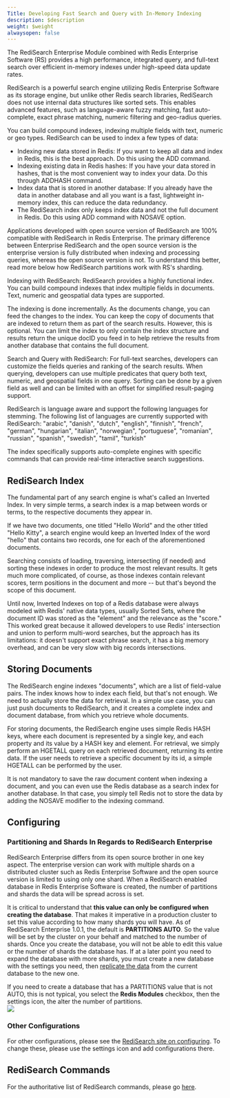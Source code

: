 ```yaml
---
Title: Developing Fast Search and Query with In-Memory Indexing
description: $description
weight: $weight
alwaysopen: false
---
```

The RediSearch Enterprise Module combined with Redis Enterprise Software
(RS) provides a high performance, integrated query, and full-text search
over efficient in-memory indexes under high-speed data update rates.

RediSearch is a powerful search engine utilizing Redis Enterprise
Software as its storage engine, but unlike other Redis search libraries,
RediSearch does not use internal data structures like sorted sets. This
enables advanced features, such as language-aware fuzzy matching, fast
auto-complete, exact phrase matching, numeric filtering and geo-radius
queries.

You can build compound indexes, indexing multiple fields with text,
numeric or geo types. RediSearch can be used to index a few types of
data:

-   Indexing new data stored in Redis: If you want to keep all data and
    index in Redis, this is the best approach. Do this using the ADD
    command.
-   Indexing existing data in Redis hashes: If you have your data stored
    in hashes, that is the most convenient way to index your data. Do
    this through ADDHASH command.
-   Index data that is stored in another database: If you already have
    the data in another database and all you want is a fast, lightweight
    in-memory index, this can reduce the data redundancy.
-   The RediSearch index only keeps index data and not the full document
    in Redis. Do this using ADD command with NOSAVE option.

Applications developed with open source version of RediSearch are 100%
compatible with RediSearch in Redis Enterprise. The primary difference
between Enterprise RediSearch and the open source version is the
enterprise version is fully distributed when indexing and processing
queries, whereas the open source version is not. To understand this
better, read more below how RediSearch partitions work with RS's
sharding.

Indexing with RediSearch: RediSearch provides a highly functional index.
You can build compound indexes that index multiple fields in documents.
Text, numeric and geospatial data types are supported.

The indexing is done incrementally. As the documents change, you can
feed the changes to the index. You can keep the copy of documents that
are indexed to return them as part of the search results. However, this
is optional. You can limit the index to only contain the index structure
and results return the unique docID you feed in to help retrieve the
results from another database that contains the full document.

Search and Query with RediSearch: For full-text searches, developers can
customize the fields queries and ranking of the search results. When
querying, developers can use multiple predicates that query both text,
numeric, and geospatial fields in one query. Sorting can be done by a
given field as well and can be limited with an offset for simplified
result-paging support.

RediSearch is language aware and support the following languages for
stemming. The following list of languages are currently supported with
RediSearch: "arabic", "danish", "dutch", "english", "finnish", "french",
"german", "hungarian", "italian", "norwegian", "portuguese", "romanian",
"russian", "spanish", "swedish", "tamil", "turkish"

The index specifically supports auto-complete engines with specific
commands that can provide real-time interactive search suggestions.

RediSearch Index
----------------

The fundamental part of any search engine is what's called an Inverted
Index. In very simple terms, a search index is a map between words or
terms, to the respective documents they appear in.

If we have two documents, one titled "Hello World" and the other titled
"Hello Kitty", a search engine would keep an Inverted Index of the word
"hello" that contains two records, one for each of the aforementioned
documents.

Searching consists of loading, traversing, intersecting (if needed) and
sorting these indexes in order to produce the most relevant results. It
gets much more complicated, of course, as those indexes contain relevant
scores, term positions in the document and more -- but that's beyond the
scope of this document.

Until now, Inverted Indexes on top of a Redis database were always
modeled with Redis' native data types, usually Sorted Sets, where the
document ID was stored as the "element" and the relevance as the
"score." This worked great because it allowed developers to use Redis'
intersection and union to perform multi-word searches, but the approach
has its limitations: it doesn't support exact phrase search, it has a
big memory overhead, and can be very slow with big records
intersections.

Storing Documents
-----------------

The RediSearch engine indexes "documents", which are a list of
field-value pairs. The index knows how to index each field, but that's
not enough. We need to actually store the data for retrieval. In a
simple use case, you can just push documents to RediSearch, and it
creates a complete index and document database, from which you retrieve
whole documents.

For storing documents, the RediSearch engine uses simple Redis HASH
keys, where each document is represented by a single key, and each
property and its value by a HASH key and element. For retrieval, we
simply perform an HGETALL query on each retrieved document, returning
its entire data. If the user needs to retrieve a specific document by
its id, a simple HGETALL can be performed by the user.

It is not mandatory to save the raw document content when indexing a
document, and you can even use the Redis database as a search index for
another database. In that case, you simply tell Redis not to store the
data by adding the NOSAVE modifier to the indexing command.

Configuring
-----------

### Partitioning and Shards In Regards to RediSearch Enterprise

RediSearch Enterprise differs from its open source brother in one key
aspect. The enterprise version can work with multiple shards on a
distributed cluster such as Redis Enterprise Software and the open
source version is limited to using only one shard. When a RediSearch
enabled database in Redis Enterprise Software is created, the number of
partitions and shards the data will be spread across is set.

It is critical to understand that **this value can only be configured
when creating the database**. That makes it imperative in a production
cluster to set this value according to how many shards you will have. As
of RediSearch Enterprise 1.0.1, the default is **PARTITIONS AUTO**. So
the value will be set by the cluster on your behalf and matched to the
number of shards. Once you create the database, you will not be able to
edit this value or the number of shards the database has. If at a later
point you need to expand the database with more shards, you must create
a new database with the settings you need, then [replicate the
data](/redis-enterprise-documentation/administering/intercluster-replication/replica-of/)
from the current database to the new one.

If you need to create a database that has a PARTITIONS value that is not
AUTO, this is not typical, you select the **Redis Modules** checkbox,
then the settings icon, the alter the number of partitions.\
![](/images/rs/redisearch_partitions.png?width=700&height=119)

### Other Configurations

For other configurations, please see the [RediSearch site on
configuring](http://redisearch.io/Configuring/). To change these, please
use the settings icon and add configurations there.

RediSearch Commands
-------------------

For the authoritative list of RediSearch commands, please go
[here](http://redisearch.io/).
